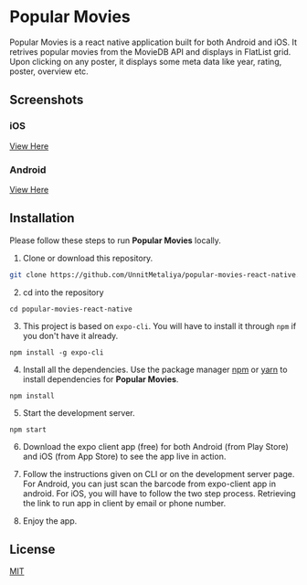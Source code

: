 # Popular Movies

Popular Movies is a react native application built for both Android and iOS. It retrives popular movies from the MovieDB API and displays in FlatList grid. Upon clicking on any poster, it displays some meta data like year, rating, poster, overview etc.

## Screenshots

### iOS

[View Here](https://drive.google.com/drive/folders/1DKoL0zePe2uRxFeikoseGdEVzwHx_LoZ?usp=sharing)

### Android

[View Here](https://drive.google.com/open?id=1NfJCQjfFi-xZVr46jlaVjmKCLmH5y4nr)

## Installation

Please follow these steps to run **Popular Movies** locally.

1. Clone or download this repository.

```bash
git clone https://github.com/UnnitMetaliya/popular-movies-react-native.git
```

2. cd into the repository

```
cd popular-movies-react-native
```

3. This project is based on `expo-cli`. You will have to install it through `npm` if you don't have it already.

```
npm install -g expo-cli
```

4. Install all the dependencies. Use the package manager [npm](https://www.npmjs.com/get-npm) or [yarn](https://yarnpkg.com/lang/en/docs/install/#windows-stable) to install dependencies for **Popular Movies**.

```
npm install
```

5. Start the development server.

```
npm start
```

6. Download the expo client app (free) for both Android (from Play Store) and iOS (from App Store) to see the app live in action.

7. Follow the instructions given on CLI or on the development server page. For Android, you can just scan the barcode from expo-client app in android. For iOS, you will have to follow the two step process. Retrieving the link to run app in client by email or phone number.
8. Enjoy the app.

## License

[MIT](https://choosealicense.com/licenses/mit/)
